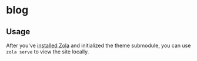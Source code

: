 # blog

## Usage

After you've [installed Zola](https://www.getzola.org/documentation/getting-started/installation/) and initialized the theme submodule, you can use `zola serve` to view the site locally.
